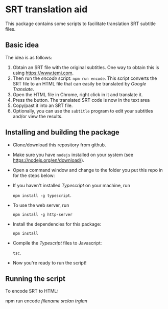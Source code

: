 # SRT translation aid
This package contains some scripts to facilitate translation SRT subtitle files.

## Basic idea
The idea is as follows:

1. Obtain an SRT file with the original subtitles. One way to obtain this is using https://www.temi.com.
2. Then run the _encode_ script: `npm run encode`. This script converts the SRT file to an HTML file that can easily be translated by _Google Translate_.
3. Open the HTML file in Chrome, right click in it and translate it.
4. Press the button. The translated SRT code is now in the text area
5. Copy/past it into an SRT file.
5. Optionally, you can use the `subtitle` program to edit your subtitles and/or view the results.

## Installing and building the package

* Clone/download this repository from github.
* Make sure you have `nodejs` installed on your system (see https://nodejs.org/en/download/).
* Open a command window and change to the folder you put this repo in for the steps below:
* If you haven't installed _Typescript_ on your machine, run

    `npm install -g typescript`.

* To use the web server, run

    `npm install -g http-server`

* Install the dependencies for this package:

    `npm install`

* Compile the _Typescript_ files to Javascript:

    `tsc`.

* Now you're ready to run the script!

## Running the script

To encode SRT to HTML:

npm run encode _filename_ _srclan_ _trglan_
